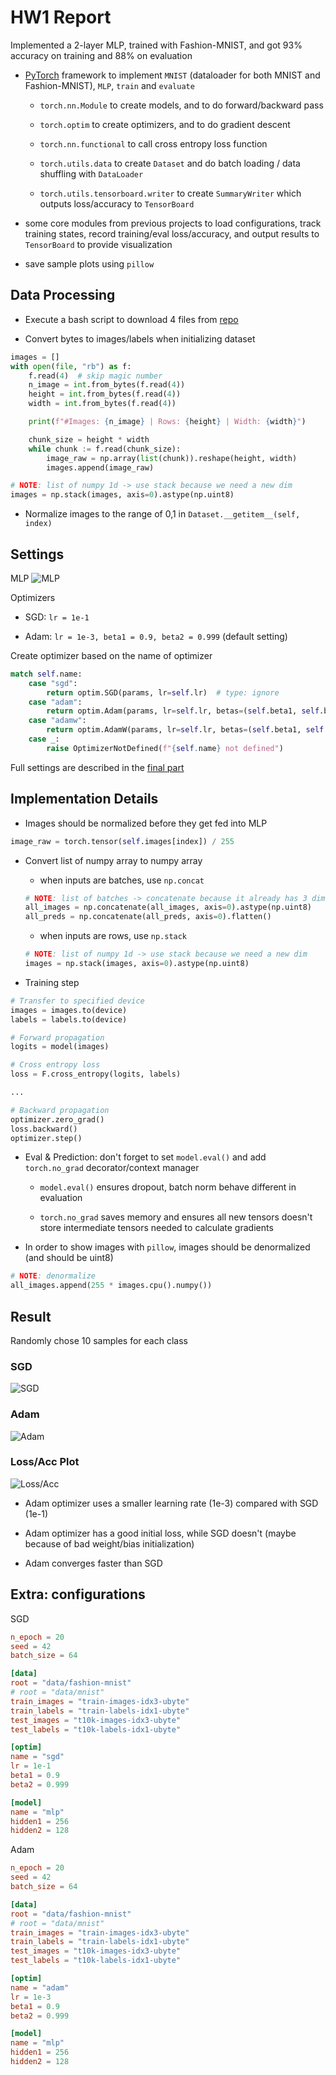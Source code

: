 # HW1 Report

Implemented a 2-layer MLP, trained with Fashion-MNIST, and got 93% accuracy on training and 88% on evaluation

- [PyTorch](https://pytorch.org/) framework to implement `MNIST` (dataloader for both MNIST and Fashion-MNIST), `MLP`, `train` and `evaluate`
    
    - `torch.nn.Module` to create models, and to do forward/backward pass

    - `torch.optim` to create optimizers, and to do gradient descent

    - `torch.nn.functional` to call cross entropy loss function

    - `torch.utils.data` to create `Dataset` and do batch loading / data shuffling with `DataLoader`

    - `torch.utils.tensorboard.writer` to create `SummaryWriter` which outputs loss/accuracy to `TensorBoard`

- some core modules from previous projects to load configurations, track training states, record training/eval loss/accuracy, and output results to `TensorBoard` to provide visualization

- save sample plots using `pillow`

## Data Processing
- Execute a bash script to download 4 files from [repo](https://github.com/zalandoresearch/fashion-mnist?tab=readme-ov-file#get-the-data)

- Convert bytes to images/labels when initializing dataset
```python
images = []
with open(file, "rb") as f:
    f.read(4)  # skip magic number
    n_image = int.from_bytes(f.read(4))
    height = int.from_bytes(f.read(4))
    width = int.from_bytes(f.read(4))

    print(f"#Images: {n_image} | Rows: {height} | Width: {width}")

    chunk_size = height * width
    while chunk := f.read(chunk_size):
        image_raw = np.array(list(chunk)).reshape(height, width)
        images.append(image_raw)

# NOTE: list of numpy 1d -> use stack because we need a new dim
images = np.stack(images, axis=0).astype(np.uint8)
```

- Normalize images to the range of 0,1 in `Dataset.__getitem__(self, index)`

<div style="page-break-after: always;"></div>

## Settings
MLP
![MLP](../../../pics/mlp.png)

Optimizers
- SGD: `lr = 1e-1`

- Adam: `lr = 1e-3, beta1 = 0.9, beta2 = 0.999` (default setting)

Create optimizer based on the name of optimizer
```python
match self.name:
    case "sgd":
        return optim.SGD(params, lr=self.lr)  # type: ignore
    case "adam":
        return optim.Adam(params, lr=self.lr, betas=(self.beta1, self.beta2))  # type: ignore
    case "adamw":
        return optim.AdamW(params, lr=self.lr, betas=(self.beta1, self.beta2))  # type: ignore
    case _:
        raise OptimizerNotDefined(f"{self.name} not defined")

```

Full settings are described in the [final part](#extra-configurations)

<div style="page-break-after: always;"></div>

## Implementation Details
- Images should be normalized before they get fed into MLP
```python
image_raw = torch.tensor(self.images[index]) / 255
```

- Convert list of numpy array to numpy array
    - when inputs are batches, use `np.concat`
    ```python
    # NOTE: list of batches -> concatenate because it already has 3 dims
    all_images = np.concatenate(all_images, axis=0).astype(np.uint8)
    all_preds = np.concatenate(all_preds, axis=0).flatten()
    ```
    - when inputs are rows, use `np.stack`
    ```python
    # NOTE: list of numpy 1d -> use stack because we need a new dim
    images = np.stack(images, axis=0).astype(np.uint8)
    ```

- Training step
```python
# Transfer to specified device
images = images.to(device)
labels = labels.to(device)

# Forward propagation
logits = model(images)

# Cross entropy loss
loss = F.cross_entropy(logits, labels)

...

# Backward propagation
optimizer.zero_grad()
loss.backward()
optimizer.step()
```

- Eval & Prediction: don't forget to set `model.eval()` and add `torch.no_grad` decorator/context manager

    - `model.eval()` ensures dropout, batch norm behave different in evaluation 

    - `torch.no_grad` saves memory and ensures all new tensors doesn't store intermediate tensors needed to calculate gradients

- In order to show images with `pillow`, images should be denormalized (and should be uint8)
```python
# NOTE: denormalize
all_images.append(255 * images.cpu().numpy())
```

<div style="page-break-after: always;"></div>

## Result
Randomly chose 10 samples for each class

### SGD
![SGD](../../../pics/mlp_fashion-mnist_sgd/prediction-samples.png)

### Adam
![Adam](../../../pics/mlp_fashion-mnist_adam/prediction-samples.png)

### Loss/Acc Plot
![Loss/Acc](../../../pics/plot.png)

- Adam optimizer uses a smaller learning rate (1e-3) compared with SGD (1e-1)

- Adam optimizer has a good initial loss, while SGD doesn't (maybe because of bad weight/bias initialization)

- Adam converges faster than SGD


<div style="page-break-after: always;"></div>

## Extra: configurations
SGD
```toml
n_epoch = 20
seed = 42
batch_size = 64

[data]
root = "data/fashion-mnist"
# root = "data/mnist"
train_images = "train-images-idx3-ubyte"
train_labels = "train-labels-idx1-ubyte"
test_images = "t10k-images-idx3-ubyte"
test_labels = "t10k-labels-idx1-ubyte"

[optim]
name = "sgd"
lr = 1e-1
beta1 = 0.9
beta2 = 0.999

[model]
name = "mlp"
hidden1 = 256
hidden2 = 128

```

Adam
```toml
n_epoch = 20
seed = 42
batch_size = 64

[data]
root = "data/fashion-mnist"
# root = "data/mnist"
train_images = "train-images-idx3-ubyte"
train_labels = "train-labels-idx1-ubyte"
test_images = "t10k-images-idx3-ubyte"
test_labels = "t10k-labels-idx1-ubyte"

[optim]
name = "adam"
lr = 1e-3
beta1 = 0.9
beta2 = 0.999

[model]
name = "mlp"
hidden1 = 256
hidden2 = 128

```
